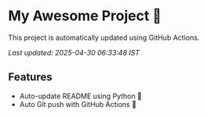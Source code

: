 # My Awesome Project 🚀

This project is automatically updated using GitHub Actions.

_Last updated: 2025-04-30 06:33:48 IST_

## Features
- Auto-update README using Python 🐍
- Auto Git push with GitHub Actions 🤖
